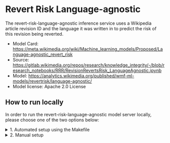 # Revert Risk Language-agnostic

The revert-risk-language-agnostic inference service uses a Wikipedia article revision ID and the language it was written in to predict the risk of this revision being reverted.

* Model Card: https://meta.wikimedia.org/wiki/Machine_learning_models/Proposed/Language-agnostic_revert_risk
* Source: https://gitlab.wikimedia.org/repos/research/knowledge_integrity/-/blob/research_notebooks/RRR/RevisionRevertsRisk_LanguageAgnostic.ipynb
* Model: https://analytics.wikimedia.org/published/wmf-ml-models/revertrisk/language-agnostic/
* Model license: Apache 2.0 License


## How to run locally
In order to run the revert-risk-language-agnostic model server locally, please choose one of the two options below:

<details>
<summary>1. Automated setup using the Makefile</summary>

### 1.1. Build
In the first terminal run:
```console
make revertrisk-language-agnostic
```
This build process will set up: a Python venv, install dependencies, download the model(s), and run the server.

### 1.2. Query
On the second terminal query the isvc using:
```console
curl localhost:8080/v1/models/revertrisk-language-agnostic:predict -i -X POST -d '{"lang": "en", "rev_id": 12345}'
```

### 1.3. Remove
If you would like to remove the setup run:
```console
MODEL_TYPE=revertrisk make clean
```
</details>

<details>
<summary>2. Manual setup</summary>

### 2.1. Build Python venv and install dependencies
First add the top level directory of the repo to the PYTHONPATH:
```console
export PYTHONPATH=$PYTHONPATH:.
```

Create a virtual environment and install the dependencies using:
```console
python -m venv .venv
source .venv/bin/activate
pip install -r revert_risk_model/model_server/revertrisk/requirements.txt
```

Clone the descartes repository by running:
```console
git clone https://github.com/wikimedia/descartes.git --branch 1.0.1 article_descriptions/model_server/descartes
```

### 2.2. Download the model
Download the `model.pkl` from the link below and place it in the same directory named PATH_TO_MODEL_DIR.
https://analytics.wikimedia.org/published/wmf-ml-models/revertrisk/language-agnostic/

### 2.3. Run the server
We can run the server locally with:
```console
MODEL_PATH=<PATH_TO_MODEL_DIR/model.pkl> MODEL_NAME=revertrisk-language-agnostic python revert_risk_model/model_server/model.py
```

On a separate terminal we can make a request to the server with:
```console
curl -s localhost:8080/v1/models/revertrisk-language-agnostic:predict -X POST -d '{"lang": "en", "rev_id": 12345}' -i --header "Content-type: application/json"
```

### 2.4. Batch inference
If you want to use batch inference to request multiple predictions using a single request, set the `USE_BATCHER` environment variable to True when launching the model server:
```console
MODEL_PATH=<PATH_TO_MODEL_DIR/model.pkl> MODEL_NAME=revertrisk-language-agnostic USE_BATCHER=True python revert_risk_model/model_server/model.py
```

We have a different input schema for batch inference. For example, the input should be in JSON format as shown below:
```json
{
    "instances": [
      {
        "lang": "en",
        "rev_id": 123456
      },
      {
        "lang": "en",
        "rev_id": 23456
      },
      {
        "lang": "en",
        "rev_id": 12345
      }
    ]
}
```
</details>

